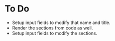 # To Do

- Setup input fields to modify that name and title.
- Render the sections from code as well.
- Setup input fields to modify the sections.